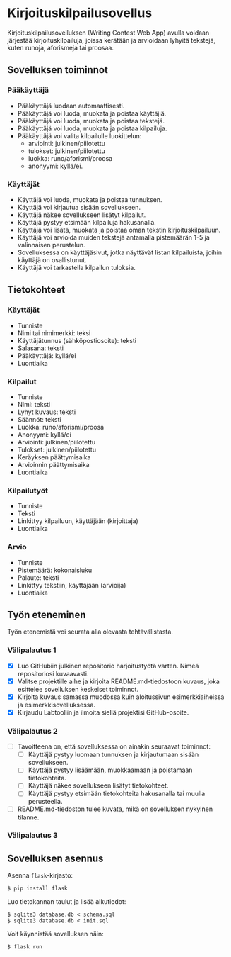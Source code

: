 # Kirjoituskilpailusovellus

Kirjoituskilpailusovelluksen (Writing Contest Web App) avulla voidaan järjestää kirjoituskilpailuja, joissa kerätään ja arvioidaan lyhyitä tekstejä, kuten runoja, aforismeja tai proosaa.

## Sovelluksen toiminnot

### Pääkäyttäjä
- Pääkäyttäjä luodaan automaattisesti.
- Pääkäyttäjä voi luoda, muokata ja poistaa käyttäjiä.
- Pääkäyttäjä voi luoda, muokata ja poistaa tekstejä.
- Pääkäyttäjä voi luoda, muokata ja poistaa kilpailuja.
- Pääkäyttäjä voi valita kilpailulle luokittelun:
	- arviointi: julkinen/piilotettu
	- tulokset: julkinen/piilotettu
	- luokka: runo/aforismi/proosa
	- anonyymi: kyllä/ei.

### Käyttäjät
- Käyttäjä voi luoda, muokata ja poistaa tunnuksen.
- Käyttäjä voi kirjautua sisään sovellukseen.
- Käyttäjä näkee sovellukseen lisätyt kilpailut.
- Käyttäjä pystyy etsimään kilpailuja hakusanalla.
- Käyttäjä voi lisätä, muokata ja poistaa oman tekstin kirjoituskilpailuun.
- Käyttäjä voi arvioida muiden tekstejä antamalla pistemäärän 1-5 ja valinnaisen perustelun.
- Sovelluksessa on käyttäjäsivut, jotka näyttävät listan kilpailuista, joihin käyttäjä on osallistunut.
- Käyttäjä voi tarkastella kilpailun tuloksia.

## Tietokohteet

### Käyttäjät
- Tunniste
- Nimi tai nimimerkki: teksi
- Käyttäjätunnus (sähköpostiosoite): teksti
- Salasana: teksti
- Pääkäyttäjä: kyllä/ei
- Luontiaika
  
### Kilpailut
- Tunniste
- Nimi: teksti
- Lyhyt kuvaus: teksti 
- Säännöt: teksti
- Luokka: runo/aforismi/proosa
- Anonyymi: kyllä/ei
- Arviointi: julkinen/piilotettu
- Tulokset: julkinen/piilotettu
- Keräyksen päättymisaika
- Arvioinnin päättymisaika
- Luontiaika
 
### Kilpailutyöt
- Tunniste
- Teksti
- Linkittyy kilpailuun, käyttäjään (kirjoittaja)
- Luontiaika
 
### Arvio
- Tunniste
- Pistemäärä: kokonaisluku
- Palaute: teksti
- Linkittyy tekstiin, käyttäjään (arvioija)
- Luontiaika
   
## Työn eteneminen

Työn etenemistä voi seurata alla olevasta tehtävälistasta.

### Välipalautus 1
- [x] Luo GitHubiin julkinen repositorio harjoitustyötä varten. Nimeä repositoriosi kuvaavasti.
- [x] Valitse projektille aihe ja kirjoita README.md-tiedostoon kuvaus, joka esittelee sovelluksen keskeiset toiminnot. 
- [x] Kirjoita kuvaus samassa muodossa kuin aloitussivun esimerkkiaiheissa ja esimerkkisovelluksessa.
- [x] Kirjaudu Labtooliin ja ilmoita siellä projektisi GitHub-osoite.

### Välipalautus 2

- [ ] Tavoitteena on, että sovelluksessa on ainakin seuraavat toiminnot:
	- [ ] Käyttäjä pystyy luomaan tunnuksen ja kirjautumaan sisään sovellukseen.
	- [ ] Käyttäjä pystyy lisäämään, muokkaamaan ja poistamaan tietokohteita.
	- [ ] Käyttäjä näkee sovellukseen lisätyt tietokohteet.
	- [ ] Käyttäjä pystyy etsimään tietokohteita hakusanalla tai muulla perusteella.
- [ ] README.md-tiedoston tulee kuvata, mikä on sovelluksen nykyinen tilanne.

### Välipalautus 3

## Sovelluksen asennus

Asenna `flask`-kirjasto:

```
$ pip install flask
```

Luo tietokannan taulut ja lisää alkutiedot:

```
$ sqlite3 database.db < schema.sql
$ sqlite3 database.db < init.sql
```

Voit käynnistää sovelluksen näin:

```
$ flask run
```
